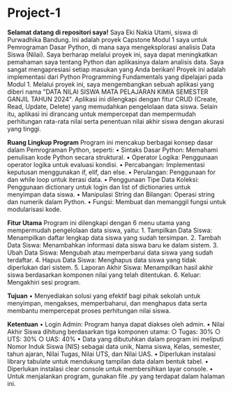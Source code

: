 # Project-1

**Selamat datang di repositori saya!**
Saya Eki Nakia Utami, siswa di Purwadhika Bandung. Ini adalah proyek Capstone Modul 1 saya untuk Pemrograman Dasar Python, di mana saya mengeksplorasi analisis Data Siswa (Nilai). Saya berharap melalui proyek ini, saya dapat meningkatkan pemahaman saya tentang Python dan aplikasinya dalam analisis data. Saya sangat mengapresiasi setiap masukan yang Anda berikan!
Proyek ini adalah implementasi dari Python Programming Fundamentals yang dipelajari pada Modul 1. Melalui proyek ini, saya mengembangkan sebuah aplikasi yang diberi nama "DATA NILAI SISWA MATA PELAJARAN KIMIA SEMESTER GANJIL TAHUN 2024". Aplikasi ini dilengkapi dengan fitur CRUD (Create, Read, Update, Delete) yang memudahkan pengelolaan data siswa. Selain itu, aplikasi ini dirancang untuk mempercepat dan mempermudah perhitungan rata-rata nilai serta penentuan nilai akhir siswa dengan akurasi yang tinggi.

**Ruang Lingkup Program**
Program ini mencakup berbagai konsep dasar dalam Pemrograman Python, seperti:
	• Sintaks Dasar Python: Memahami penulisan kode Python secara struktural.
	• Operator Logika: Penggunaan operator logika untuk evaluasi kondisi.
	• Percabangan: Implementasi keputusan menggunakan if, elif, dan else.
	• Perulangan: Penggunaan for dan while loop untuk iterasi data.
	• Penggunaan Tipe Data Koleksi: Penggunaan dictionary untuk login dan list of dictionaries untuk  
    menyimpan data siswa.
	• Manipulasi String dan Bilangan: Operasi string dan numerik dalam Python.
	• Fungsi: Membuat dan memanggil fungsi untuk modularisasi kode.
 
**Fitur Utama**
Program ini dilengkapi dengan 6 menu utama yang mempermudah pengelolaan data siswa, yaitu:
	1. Tampilkan Data Siswa: Menampilkan daftar lengkap data siswa yang sudah tersimpan.
	2. Tambah Data Siswa: Menambahkan informasi data siswa baru ke dalam sistem.
	3. Ubah Data Siswa: Mengubah atau memperbarui data siswa yang sudah terdaftar.
	4. Hapus Data Siswa: Menghapus data siswa yang tidak diperlukan dari sistem.
	5. Laporan Akhir Siswa: Menampilkan hasil akhir siswa berdasarkan komponen nilai yang telah 
     ditentukan.
	6. Keluar: Mengakhiri sesi program.
 
**Tujuan**
	• Menyediakan solusi yang efektif bagi pihak sekolah untuk menyimpan, mengakses, memperbaharui, 
    dan menghapus data serta membantu mempercepat proses perhitungan nilai siswa.
    
**Ketentuan**
	• Login Admin: Program hanya dapat diakses oleh admin.
	• Nilai Akhir Siswa dihitung berdasarkan tiga komponen utama:
		○ Tugas: 30%
		○ UTS: 30%
		○ UAS: 40%
	• Data yang dibutuhkan dalam program ini meliputi Nomor Induk Siswa (NIS) sebagai data unik, Nama 
    siswa, Kelas, semester, tahun ajaran, Nilai Tugas, Nilai UTS, dan Nilai UAS.
	• Diperlukan instalasi library tabulate untuk mendukung tampilan data dalam bentuk tabel.
	• Diperlukan instalasi clear console untuk membersihkan layar console.
	• Untuk menjalankan program, gunakan file .py yang terdapat dalam halaman ini.

